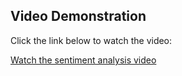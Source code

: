 ## Video Demonstration

Click the link below to watch the video:

[Watch the sentiment analysis video](https://github.com/dinaftc/Semi_Supervised_sentiment_analysis/raw/main/sentiment.mp4)
